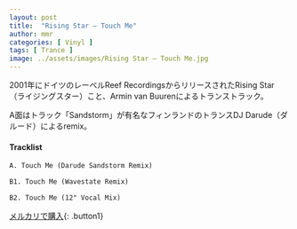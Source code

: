 ```yaml
---
layout: post
title:  "Rising Star – Touch Me"
author: mmr
categories: [ Vinyl ]
tags: [ Trance ]
image: ../assets/images/Rising Star – Touch Me.jpg
---
```


2001年にドイツのレーベルReef RecordingsからリリースされたRising Star（ライジングスター）こと、Armin van Buurenによるトランストラック。

A面はトラック「Sandstorm」が有名なフィンランドのトランスDJ Darude（ダルード）によるremix。

#### Tracklist
```md
A. Touch Me (Darude Sandstorm Remix)

B1. Touch Me (Wavestate Remix)

B2. Touch Me (12" Vocal Mix)
```

[メルカリで購入](https://jp.mercari.com/item/m98006616824){: .button1}

